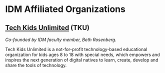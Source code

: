 # IDM Affiliated Organizations

## [Tech Kids Unlimited](http://techkidsunlimited.org/) \(TKU\)

_Co-founded by IDM faculty member, Beth Rosenberg._

Tech Kids Unlimited is a not-for-profit technology-based educational organization for kids ages 8 to 18 with special needs, which empowers and inspires the next generation of digital natives to learn, create, develop and share the tools of technology.

## 



